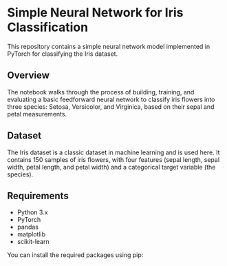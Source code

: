 # Simple Neural Network for Iris Classification

This repository contains a simple neural network model implemented in PyTorch for classifying the Iris dataset.

## Overview

The notebook walks through the process of building, training, and evaluating a basic feedforward neural network to classify iris flowers into three species: Setosa, Versicolor, and Virginica, based on their sepal and petal measurements.

## Dataset

The Iris dataset is a classic dataset in machine learning and is used here. It contains 150 samples of iris flowers, with four features (sepal length, sepal width, petal length, and petal width) and a categorical target variable (the species).

## Requirements

- Python 3.x
- PyTorch
- pandas
- matplotlib
- scikit-learn

You can install the required packages using pip:
